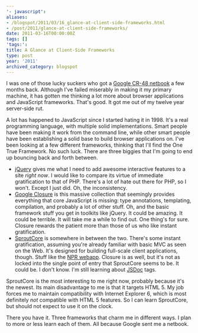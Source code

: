 ```yaml
---
'- javascript':
aliases:
- /blogspot/2011/03/16_glance-at-client-side-frameworks.html
- /post/2011/glance-at-client-side-frameworks/
date: 2011-03-16T00:00:00Z
tags: []
'tags:':
title: A Glance at Client-Side Frameworks
type: post
year: '2011'
archived_category: blogspot
---
```

<p>
I was one of those lucky suckers who got a <a href="http://www.google.com/chromeos/pilot-program-cr48.html">Google CR-48 netbook</a> a few months back. Although I've failed miserably in making it my primary machine, it has gotten me thinking a lot more about browser applications and JavaScript frameworks. That's good. It got me out of my twelve year server-side rut.
</p>
<!--more-->

<p>
A lot has happened to JavaScript since I started hating it in 1998. It's a real programming language, with multiple solid implementations. Smart people have been making it work from the command line, while other smart people have been establishing a solid base to build browser applications on. I've been looking at a few different frameworks, thinking that I'll find the One True Framework. No such luck. There are three biggies that I'm going to end up bouncing back and forth between.
</p>

<ul>
<li><a href="http://jquery.com/">jQuery</a> gives me what I need to add awesome interactive features to a site <i>right now</i>. I would like to compare its virtue of immediate gratification to that of PHP. There's a lot of hate out there for PHP, so I won't. Except I just did. Oh, the inconsistency.</li>
<li><a href="http://code.google.com/closure/">Google Closure</a> is this massive collection that seemingly provides everything that core JavaScript is missing: type annotations, templating, compilation, and probably a lot of other stuff. Oh, and the basic framework stuff you get in toolkits like jQuery. It could be amazing. It could be terrible. It will take me a while to find out. One thing's for sure. Closure rewards the patient more than those of us who like instant gratification.</li>
<li><a href="http://www.sproutcore.com/">SproutCore</a> is somewhere in between the two. There's some instant gratification, assuming you're already familiar with basic MVC as seen on the Web. It's designed for building full-scale client applications, though. Stuff like the <a href="http://www.npr.org/webapp">NPR webapp</a>. Closure is as well, but it's not as locked into the single point of entry that SproutCore seems to be. It could be. I don't know. I'm still learning about <a href="http://code.google.com/p/jsdoc-toolkit/">JSDoc</a> tags.</li>
</ul>
<p>
SproutCore is the most interesting to me right now, probably because it's the newest. Its main disadvantage to me is that it targets HTML 5. My job forces me to maintain compatibility with Internet Explorer 6, which is most definitely <i>not</i> compatible with HTML 5 features. So I can learn SproutCore, but should not expect to use it on the clock.
</p>
<p>
There you have it. Three frameworks that charm me in different ways.&nbsp;I plan to more or less learn each of them. All because Google sent me a netbook.
</p>
